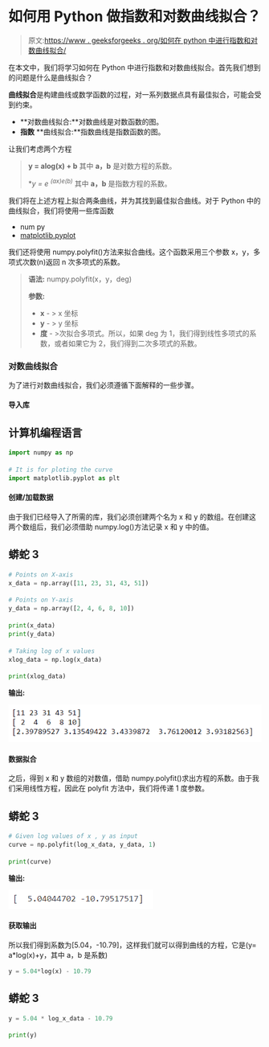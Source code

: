 # 如何用 Python 做指数和对数曲线拟合？

> 原文:[https://www . geeksforgeeks . org/如何在 python 中进行指数和对数曲线拟合/](https://www.geeksforgeeks.org/how-to-do-exponential-and-logarithmic-curve-fitting-in-python/)

在本文中，我们将学习如何在 Python 中进行指数和对数曲线拟合。首先我们想到的问题是什么是曲线拟合？

**曲线拟合**是构建曲线或数学函数的过程，对一系列数据点具有最佳拟合，可能会受到约束。

*   **对数曲线拟合:**对数曲线是对数函数的图。
*   **指数** **曲线拟合:**指数曲线是指数函数的图。

让我们考虑两个方程

> **y = alog(x) + b** 其中 **a，b** 是对数方程的系数。
> 
> **y = e <sup>(ax)*e(b)</sup>** 其中 **a，b** 是指数方程的系数。

我们将在上述方程上拟合两条曲线，并为其找到最佳拟合曲线。对于 Python 中的曲线拟合，我们将使用一些库函数

*   num py
*   [matplotlib.pyplot](https://www.geeksforgeeks.org/pyplot-in-matplotlib/)

我们还将使用 numpy.polyfit()方法来拟合曲线。这个函数采用三个参数 x，y，多项式次数(n)返回 n 次多项式的系数。

> **语法:** numpy.polyfit(x，y，deg)
> 
> **参数:**
> 
> *   **x** - > x 坐标
> *   **y** - > y 坐标
> *   **度** - >次拟合多项式。所以，如果 deg 为 1，我们得到线性多项式的系数，或者如果它为 2，我们得到二次多项式的系数。

### 对数曲线拟合

为了进行对数曲线拟合，我们必须遵循下面解释的一些步骤。

#### 导入库

## 计算机编程语言

```py
import numpy as np

# It is for ploting the curve
import matplotlib.pyplot as plt
```

#### 创建/加载数据

由于我们已经导入了所需的库，我们必须创建两个名为 x 和 y 的数组。在创建这两个数组后，我们必须借助 numpy.log()方法记录 x 和 y 中的值。

## 蟒蛇 3

```py
# Points on X-axis
x_data = np.array([11, 23, 31, 43, 51]) 

# Points on Y-axis
y_data = np.array([2, 4, 6, 8, 10])     

print(x_data)
print(y_data)

# Taking log of x values
xlog_data = np.log(x_data)             

print(xlog_data)
```

**输出:**

![](img/a89508b2190df1efb04dcdebc69c471c.png)

#### 数据拟合

之后，得到 x 和 y 数组的对数值，借助 numpy.polyfit()求出方程的系数。由于我们采用线性方程，因此在 polyfit 方法中，我们将传递 1 度参数。

## 蟒蛇 3

```py
# Given log values of x , y as input
curve = np.polyfit(log_x_data, y_data, 1)

print(curve)
```

**输出:**

![](img/85701584c1be83e1449010b639e9282f.png)

#### 获取输出

所以我们得到系数为[5.04，-10.79]，这样我们就可以得到曲线的方程，它是(y= a*log(x)+y，其中 a，b 是系数)

```py
y = 5.04*log(x) - 10.79
```

## 蟒蛇 3

```py
y = 5.04 * log_x_data - 10.79  

print(y)
```